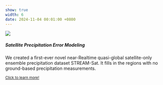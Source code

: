 ```yaml
---
show: true
width: 6
date: 2024-11-04 00:01:00 +0800
---
```

<div>
  <img data-src="{{ 'assets/images/proj11.png' | relative_url }}" class="lazy w-100 rounded-top" src="{{ '/assets/images/empty_300x200.png' | relative_url }}">
  <div class="card-body">
    <h5 class="card-title">Satellite Precipitation Error Modeling</h5>
    <p class="card-text">
      We created a first-ever novel near-Realtime quasi-global satellite-only ensemble precipitation dataset STREAM-Sat. It fills in the regions with no ground-based precipitation measurements. 
    </p>
    <p class="card-text"><small><a href="https://kaidiwisc.github.io/KaidiPeng.github.io/showcase/proj1" target="_blank">Click to learn more!</a></small></p>
    
  </div>
</div>
